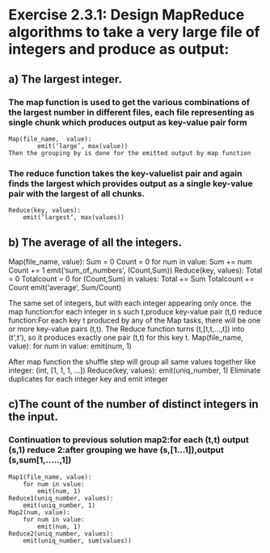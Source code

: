 # Exercise 2.3.1: Design MapReduce algorithms to take a very large file of integers and produce as output:

## a) The largest integer.
### The map function is used to get the various combinations of the largest number in different files, each file representing as single chunk which produces output as key-value pair form
	Map(file_name,  value):
		    emit(‘large’, max(value))
	Then the grouping by is done for the emitted output by map function
### The reduce function takes the key-valuelist pair and again finds the largest which provides output as a single key-value pair with the largest of all chunks.
	Reduce(key, values):
		emit(‘largest’, max(values))
 
## b) The average of all the integers.
Map(file_name, value):
	Sum = 0 
	Count = 0
	for num in value:
		Sum += num
		Count += 1
	emit(‘sum_of_numbers’, (Count,Sum))
Reduce(key, values):
	Total = 0
	Totalcount = 0
	for (Count,Sum) in values:
		Total += Sum
		Totalcount += Count
	emit(‘average’, Sum/Count)
 
The same set of integers, but with each integer appearing only once.
the map function:for each integer in s such t,produce key-value pair (t,t)
reduce function:For each key t produced by any of the Map tasks, there will be one or more key-value pairs (t,t). The Reduce function turns (t,[t,t,...,t]) into (t',t'), so it produces exactly one pair (t,t) for this key t.
Map(file_name, value):
	for num in value:
		emit(num, 1)

After map function the shuffle step will group all same values together like integer: (int, [1, 1, 1, ...])
Reduce(key, values):
	emit(uniq_number, 1)
Eliminate duplicates for each integer key and emit integer

## c)The count of the number of distinct integers in the input.
### Continuation to previous solution map2:for each (t,t) output (s,1) reduce 2:after grouping we have (s,[1...1]),output (s,sum[1,.....,1])
	Map1(file_name, value):
		for num in value:
			emit(num, 1)
	Reduce1(uniq_number, values):
		emit(uniq_number, 1)
	Map2(num, value):
		for num in value:
			emit(num, 1)
	Reduce2(uniq_number, values):
		emit(uniq_number, sum(values))
